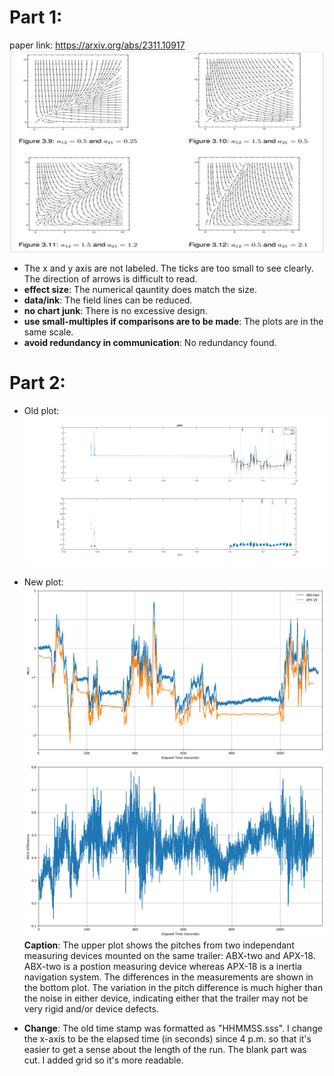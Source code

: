 # Part 1:
paper link: https://arxiv.org/abs/2311.10917
![Bad plot](https://github.com/chacelin993/DSPS_CLin/blob/main/hw8/bad_plot.png)
- The x and y axis are not labeled. The ticks are too small to see clearly. The direction of arrows is difficult to read.
- **effect size**: The numerical qauntity does match the size.
- **data/ink**: The field lines can be reduced.
- **no chart junk**: There is no excessive design.
- **use small-multiples if comparisons are to be made**: The plots are in the same scale.
- **avoid redundancy in communication**: No redundancy found.

# Part 2:
- Old plot:
![pitch](https://github.com/chacelin993/DSPS_CLin/blob/main/hw8/pitch.png)

- New plot:
![new pitch](https://github.com/chacelin993/DSPS_CLin/blob/main/hw8/improved_pitch.png)
![new pitch](https://github.com/chacelin993/DSPS_CLin/blob/main/hw8/improved_pitch_diff.png)
**Caption**: The upper plot shows the pitches from two independant measuring devices mounted on the same trailer: ABX-two and APX-18. ABX-two is a postion measuring device whereas APX-18 is a inertia navigation system. The differences in the measurements are shown in the bottom plot. The variation in the pitch difference is much higher than the noise in either device, indicating either that the trailer may not be very rigid and/or device defects.
- **Change**: The old time stamp was formatted as "HHMMSS.sss". I change the x-axis to be the elapsed time (in seconds) since 4 p.m. so that it's easier to get a sense about the length of the run. The blank part was cut. I added grid so it's more readable. 
